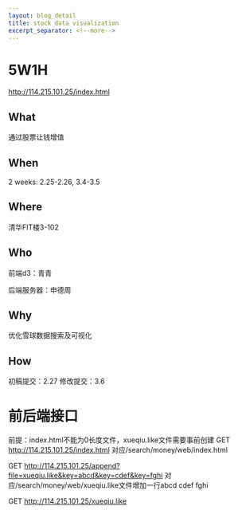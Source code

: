 ```yaml
---
layout: blog_detail
title: stock data visualization
excerpt_separator: <!--more-->
---
```

# 5W1H #
http://114.215.101.25/index.html
## What ##
通过股票让钱增值
## When ##
2 weeks: 2.25-2.26, 3.4-3.5
## Where ##
清华FIT楼3-102
## Who ##
前端d3：青青

后端服务器：申德周
## Why ##
优化雪球数据搜索及可视化
## How ##
初稿提交：2.27
修改提交：3.6

# 前后端接口 #
前提：index.html不能为0长度文件，xueqiu.like文件需要事前创建
GET http://114.215.101.25/index.html 对应/search/money/web/index.html

GET http://114.215.101.25/append?file=xueqiu.like&key=abcd&key=cdef&key=fghi 对应/search/money/web/xueqiu.like文件增加一行abcd	cdef	fghi

GET http://114.215.101.25/xueqiu.like
 